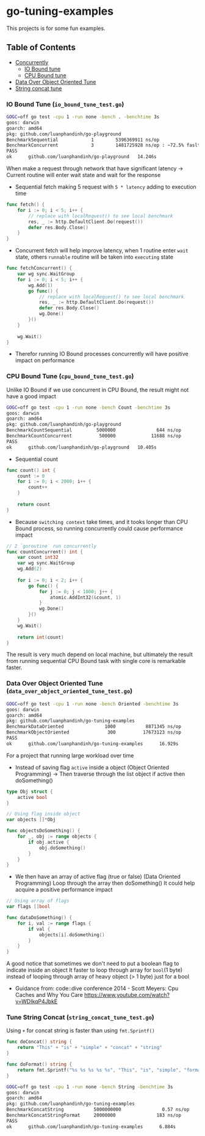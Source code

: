 # go-tuning-examples

This projects is for some fun examples.
## Table of Contents
* [Concurrently](#concurrently)
    * [IO Bound tune](#io-bound-tune)   
    * [CPU Bound tune](#cpu-bound-tune)
* [Data Over Object Oriented Tune](#data-over-object-oriented-tune)
* [String concat tune](#string-concat-tune)

<a name="io-bound-tune"></a>
### IO Bound Tune (`io_bound_tune_test.go`)
```bash
GOGC=off go test -cpu 1 -run none -bench . -benchtime 3s
goos: darwin
goarch: amd64
pkg: github.com/luanphandinh/go-playground
BenchmarkSequential            1        5396369911 ns/op
BenchmarkConcurrent            3        1481725928 ns/op : ~72.5% faslter
PASS
ok      github.com/luanphandinh/go-playground   14.246s
```
When make a request through network that have significant latency -> Current routine will enter wait state and wait for the response
* Sequential fetch making 5 request with `5 * latency` adding to execution time
```go
func fetch() {
    for i := 0; i < 5; i++ {
        // replace with localRequest() to see local benchmark
        res, _ := http.DefaultClient.Do(request())
        defer res.Body.Close()
    }
}
```
* Concurrent fetch will help improve latency, when 1 routine enter `wait` state, others `runnable` routine will be taken into `executing` state
```go
func fetchConcurrent() {
    var wg sync.WaitGroup
    for i := 0; i < 5; i++ {
        wg.Add(1)
        go func() {
            // replace with localRequest() to see local benchmark
            res, _ := http.DefaultClient.Do(request())
            defer res.Body.Close()
            wg.Done()
        }()
    }
    
    wg.Wait()
}
```
* Therefor running IO Bound processes concurrently will have positive impact on performance

<a name="cpu-bound-tune"></a>
### CPU Bound Tune (`cpu_bound_tune_test.go`)
Unlike IO Bound if we use concurrent in CPU Bound, the result might not have a good impact
```bash
GOGC=off go test -cpu 1 -run none -bench Count -benchtime 3s
goos: darwin
goarch: amd64
pkg: github.com/luanphandinh/go-playground
BenchmarkCountSequential         5000000               644 ns/op
BenchmarkCountConcurrent          500000             11688 ns/op
PASS
ok      github.com/luanphandinh/go-playground   10.405s
```

* Sequential count
```go
func count() int {
    count := 0
    for i := 0; i < 2000; i++ {
        count++
    }
    
    return count
}
```
* Because `switching context` take times, and it tooks longer than CPU Bound process,
so running concurrently could cause performance impact
```go
// 2 `goroutine` run concurrently 
func countConcurrent() int {
    var count int32
    var wg sync.WaitGroup
    wg.Add(2)
    
    for i := 0; i < 2; i++ {
        go func() {
            for j := 0; j < 1000; j++ {
                atomic.AddInt32(&count, 1)
            }
            wg.Done()
        }()
    }
    wg.Wait()
    
    return int(count)
}
```
The result is very much depend on local machine, but ultimately the result from running sequential CPU Bound task with single core is remarkable faster.


<a name="data-over-object-oriented-tune"></a>
### Data Over Object Oriented Tune (`data_over_object_oriented_tune_test.go`)
```bash
GOGC=off go test -cpu 1 -run none -bench Oriented -benchtime 3s
goos: darwin
goarch: amd64
pkg: github.com/luanphandinh/go-tuning-examples
BenchmarkDataOriented               1000           8871345 ns/op
BenchmarkObjectOriented              300          17673123 ns/op
PASS
ok      github.com/luanphandinh/go-tuning-examples      16.929s
```

For a project that running large workload over time

* Instead of saving flag `active` inside a object (Object Oriented Programming)
-> Then traverse through the list object if active then doSomething()
```go
type Obj struct {
    active bool
}

// Using flag inside object
var objects []*Obj

func objectsDoSomething() {
    for _, obj := range objects {
        if obj.active {
            obj.doSomething()
        }
    }
}
```

* We then have an array of active flag (true or false) (Data Oriented Programming)
Loop through the array then doSomething()
It could help acquire a positive performance impact
```go
// Using array of flags
var flags []bool

func dataDoSomething() {
    for i, val := range flags {
        if val {
            objects[i].doSomething()
        }
    }
}
```

A good notice that sometimes we don't need to put a boolean flag to indicate inside an object
It faster to loop through array for `bool`(1 byte)
instead of looping through array of heavy object (> 1 byte) just for a bool

* Guidance from: code::dive conference 2014 - Scott Meyers: Cpu Caches and Why You Care
https://www.youtube.com/watch?v=WDIkqP4JbkE

<a name="string-concat-tune"></a>
### Tune String Concat (`string_concat_tune_test.go`)
Using `+` for concat string is faster than using `fmt.Sprintf()`
```go
func doConcat() string {
    return "This" + "is" + "simple" + "concat" + "string"
}

func doFormat() string {
    return fmt.Sprintf("%s %s %s %s %s", "This", "is", "simple", "format", "string")
}
``` 
```bash
GOGC=off go test -cpu 1 -run none -bench String -benchtime 3s
goos: darwin
goarch: amd64
pkg: github.com/luanphandinh/go-tuning-examples
BenchmarkConcatString           5000000000               0.57 ns/op
BenchmarkConcatStringFormat     20000000               183 ns/op
PASS
ok      github.com/luanphandinh/go-tuning-examples      6.884s
```